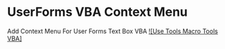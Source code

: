 # UserForms VBA Context Menu
 Add Context Menu For User Forms Text Box VBA
[![Use Tools Macro Tools VBA]](https://youtu.be/mSKAK-qxskY)